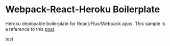 # Webpack-React-Heroku Boilerplate

Heroku deployable boilerplate for React/Flux/Webpack apps.
This sample is a reference to this [post](http://ditrospecta.com/javascript/react/es6/webpack/heroku/2015/08/08/deploying-react-webpack-heroku.html). 

test
